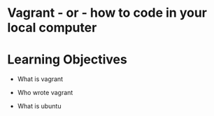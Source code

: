 # Vagrant - or - how to code in your local computer

# Learning Objectives

* What is vagrant

* Who wrote vagrant

* What is ubuntu
